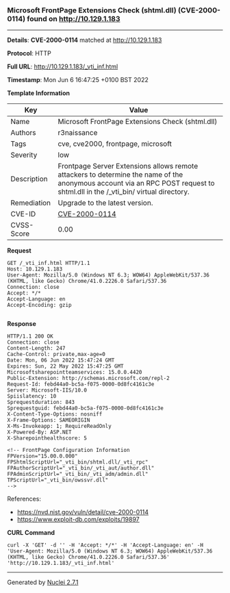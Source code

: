 ### Microsoft FrontPage Extensions Check (shtml.dll) (CVE-2000-0114) found on http://10.129.1.183
---
**Details**: **CVE-2000-0114**  matched at http://10.129.1.183

**Protocol**: HTTP

**Full URL**: http://10.129.1.183/_vti_inf.html

**Timestamp**: Mon Jun 6 16:47:25 +0100 BST 2022

**Template Information**

| Key | Value |
|---|---|
| Name | Microsoft FrontPage Extensions Check (shtml.dll) |
| Authors | r3naissance |
| Tags | cve, cve2000, frontpage, microsoft |
| Severity | low |
| Description | Frontpage Server Extensions allows remote attackers to determine the name of the anonymous account via an RPC POST request to shtml.dll in the /_vti_bin/ virtual directory. |
| Remediation | Upgrade to the latest version. |
| CVE-ID | [CVE-2000-0114](https://cve.mitre.org/cgi-bin/cvename.cgi?name=cve-2000-0114) |
| CVSS-Score | 0.00 |

**Request**
```http
GET /_vti_inf.html HTTP/1.1
Host: 10.129.1.183
User-Agent: Mozilla/5.0 (Windows NT 6.3; WOW64) AppleWebKit/537.36 (KHTML, like Gecko) Chrome/41.0.2226.0 Safari/537.36
Connection: close
Accept: */*
Accept-Language: en
Accept-Encoding: gzip


```

**Response**
```http
HTTP/1.1 200 OK
Connection: close
Content-Length: 247
Cache-Control: private,max-age=0
Date: Mon, 06 Jun 2022 15:47:24 GMT
Expires: Sun, 22 May 2022 15:47:25 GMT
Microsoftsharepointteamservices: 15.0.0.4420
Public-Extension: http://schemas.microsoft.com/repl-2
Request-Id: febd44a0-bc5a-f075-0000-0d8fc4161c3e
Server: Microsoft-IIS/10.0
Spiislatency: 10
Sprequestduration: 843
Sprequestguid: febd44a0-bc5a-f075-0000-0d8fc4161c3e
X-Content-Type-Options: nosniff
X-Frame-Options: SAMEORIGIN
X-Ms-Invokeapp: 1; RequireReadOnly
X-Powered-By: ASP.NET
X-Sharepointhealthscore: 5

<!-- FrontPage Configuration Information 
FPVersion="15.00.0.000"
FPShtmlScriptUrl="_vti_bin/shtml.dll/_vti_rpc"
FPAuthorScriptUrl="_vti_bin/_vti_aut/author.dll"
FPAdminScriptUrl="_vti_bin/_vti_adm/admin.dll"
TPScriptUrl="_vti_bin/owssvr.dll"
-->

```

References: 
- https://nvd.nist.gov/vuln/detail/cve-2000-0114
- https://www.exploit-db.com/exploits/19897

**CURL Command**
```
curl -X 'GET' -d '' -H 'Accept: */*' -H 'Accept-Language: en' -H 'User-Agent: Mozilla/5.0 (Windows NT 6.3; WOW64) AppleWebKit/537.36 (KHTML, like Gecko) Chrome/41.0.2226.0 Safari/537.36' 'http://10.129.1.183/_vti_inf.html'
```
---
Generated by [Nuclei 2.7.1](https://github.com/projectdiscovery/nuclei)